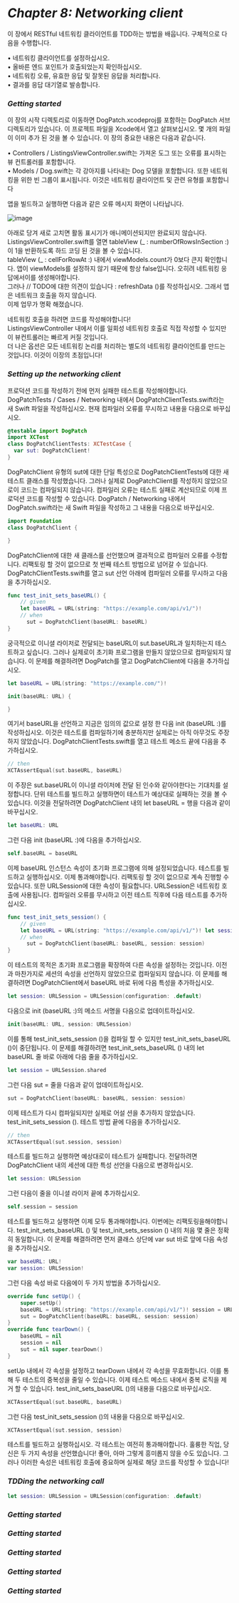 # _Chapter 8: Networking client_

이 장에서 RESTful 네트워킹 클라이언트를 TDD하는 방법을 배웁니다. 구체적으로 다음을 수행합니다.
    
• 네트워킹 클라이언트를 설정하십시오.   
• 올바른 엔드 포인트가 호출되었는지 확인하십시오.    
• 네트워킹 오류, 유효한 응답 및 잘못된 응답을 처리합니다.    
• 결과를 응답 대기열로 발송합니다.    

### _Getting started_
이 장의 시작 디렉토리로 이동하면 DogPatch.xcodeproj를 포함하는 DogPatch 서브 디렉토리가 있습니다. 이 프로젝트 파일을 Xcode에서 열고 살펴보십시오.
몇 개의 파일이 이미 추가 된 것을 볼 수 있습니다. 이 장의 중요한 내용은 다음과 같습니다.    

• Controllers / ListingsViewController.swift는 가져온 도그 또는 오류를 표시하는 뷰 컨트롤러를 포함합니다.   
• Models / Dog.swift는 각 강아지를 나타내는 Dog 모델을 포함합니다.
또한 네트워킹을 위한 빈 그룹이 표시됩니다. 이것은 네트워킹 클라이언트 및 관련 유형를 포함합니다   

앱을 빌드하고 실행하면 다음과 같은 오류 메시지 화면이 나타납니다.

![image](https://user-images.githubusercontent.com/60660894/88854006-9bf25c80-d22b-11ea-818b-1d2137175f84.png)

아래로 당겨 새로 고치면 활동 표시기가 애니메이션되지만 완료되지 않습니다.       
ListingsViewController.swift를 열면 tableView (_ : numberOfRowsInSection :)이 1을 반환하도록 하드 코딩 된 것을 볼 수 있습니다.     
tableView (_ : cellForRowAt :) 내에서 viewModels.count가 0보다 큰지 확인합니다. 앱이 viewModels를 설정하지 않기 때문에 항상 false입니다. 오히려 네트워킹 응답에서이를 생성해야합니다.     
그러나 // TODO에 대한 의견이 있습니다 : refreshData ()를 작성하십시오. 그래서 앱은 네트워크 호출을 하지 않습니다.        
이제 업무가 명확 해졌습니다. 

네트워킹 호출을 하려면 코드를 작성해야합니다!       
ListingsViewController 내에서 이를 일회성 네트워킹 호출로 직접 작성할 수 있지만이 뷰컨트롤러는 빠르게 커질 것입니다.        
더 나은 옵션은 모든 네트워킹 논리를 처리하는 별도의 네트워킹 클라이언트를 만드는 것입니다. 이것이 이장의 초점입니다!       



### _Setting up the networking client_
프로덕션 코드를 작성하기 전에 먼저 실패한 테스트를 작성해야합니다.       
DogPatchTests / Cases / Networking 내에서 DogPatchClientTests.swift라는 새 Swift 파일을 작성하십시오. 현재 컴파일러 오류를 무시하고 내용을 다음으로 바꾸십시오.

```swift
@testable import DogPatch
import XCTest
class DogPatchClientTests: XCTestCase {
  var sut: DogPatchClient!
}
```

DogPatchClient 유형의 sut에 대한 단일 특성으로 DogPatchClientTests에 대한 새 테스트 클래스를 작성했습니다. 그러나 실제로 DogPatchClient를 작성하지 않았으므로이 코드는 컴파일되지 않습니다. 컴파일러 오류는 테스트 실패로 계산되므로 이제 프로덕션 코드를 작성할 수 있습니다.
DogPatch / Networking 내에서 DogPatch.swift라는 새 Swift 파일을 작성하고 그 내용을 다음으로 바꾸십시오.

```swift 
import Foundation
class DogPatchClient {

}
```

DogPatchClient에 대한 새 클래스를 선언했으며 결과적으로 컴파일러 오류를 수정합니다. 리팩토링 할 것이 없으므로 첫 번째 테스트 방법으로 넘어갈 수 있습니다.
DogPatchClientTests.swift를 열고 sut 선언 아래에 컴파일러 오류를 무시하고 다음을 추가하십시오.

```swift
func test_init_sets_baseURL() {
    // given
    let baseURL = URL(string: "https://example.com/api/v1/")!
    // when
      sut = DogPatchClient(baseURL: baseURL)
}
```

궁극적으로 이니셜 라이저로 전달되는 baseURL이 sut.baseURL과 일치하는지 테스트하고 싶습니다. 그러나 실제로이 초기화 프로그램을 만들지 않았으므로 컴파일되지 않습니다. 이 문제를 해결하려면 DogPatch를 열고 DogPatchClient에 다음을 추가하십시오.

```swift
let baseURL = URL(string: "https://example.com/")! 

init(baseURL: URL) {

}
```

여기서 baseURL을 선언하고 지금은 임의의 값으로 설정 한 다음 init (baseURL :)를 작성하십시오. 이것은 테스트를 컴파일하기에 충분하지만 실제로는 아직 아무것도 주장하지 않았습니다. DogPatchClientTests.swift를 열고 테스트 메소드 끝에 다음을 추가하십시오. 

```swift
// then
XCTAssertEqual(sut.baseURL, baseURL)
```
이 주장은 sut.baseURL이 이니셜 라이저에 전달 된 인수와 같아야한다는 기대치를 설정합니다. 단위 테스트를 빌드하고 실행하면이 테스트가 예상대로 실패하는 것을 볼 수 있습니다. 이것을 전달하려면 DogPatchClient 내의 let baseURL = 행을 다음과 같이 바꾸십시오.

```swift
let baseURL: URL
```
그런 다음 init (baseURL :)에 다음을 추가하십시오.

```swift
self.baseURL = baseURL
```
이제 baseURL 인스턴스 속성이 초기화 프로그램에 의해 설정되었습니다. 테스트를 빌드하고 실행하십시오.
이제 통과해야합니다. 리팩토링 할 것이 없으므로 계속 진행할 수 있습니다.
또한 URLSession에 대한 속성이 필요합니다. URLSession은 네트워킹 호출에 사용됩니다. 컴파일러 오류를 무시하고 이전 테스트 직후에 다음 테스트를 추가하십시오.

```swift
func test_init_sets_session() {
    // given
    let baseURL = URL(string: "https://example.com/api/v1/")! let session = URLSession.shared
    // when
      sut = DogPatchClient(baseURL: baseURL, session: session)
}

```
이 테스트의 목적은 초기화 프로그램을 확장하여 다른 속성을 설정하는 것입니다. 이전과 마찬가지로 세션의 속성을 선언하지 않았으므로 컴파일되지 않습니다. 이 문제를 해결하려면 DogPatchClient에서 baseURL 바로 뒤에 다음 특성을 추가하십시오.

```swift
let session: URLSession = URLSession(configuration: .default)
```
다음으로 init (baseURL :)의 메소드 서명을 다음으로 업데이트하십시오.
```swift
init(baseURL: URL, session: URLSession)
```
이를 통해 test_init_sets_session ()을 컴파일 할 수 있지만 test_init_sets_baseURL ()이 중단됩니다. 이 문제를 해결하려면 test_init_sets_baseURL () 내의 let baseURL 줄 바로 아래에 다음 줄을 추가하십시오.
```swift
let session = URLSession.shared
```
그런 다음 sut = 줄을 다음과 같이 업데이트하십시오.
```swift
sut = DogPatchClient(baseURL: baseURL, session: session)
```
이제 테스트가 다시 컴파일되지만 실제로 어설 션을 추가하지 않았습니다.
test_init_sets_session (). 테스트 방법 끝에 다음을 추가하십시오.
```swift
// then
XCTAssertEqual(sut.session, session)
```
테스트를 빌드하고 실행하면 예상대로이 테스트가 실패합니다. 전달하려면 DogPatchClient 내의 세션에 대한 특성 선언을 다음으로 변경하십시오.
```swift
let session: URLSession
```
그런 다음이 줄을 이니셜 라이저 끝에 추가하십시오.
```swift
self.session = session
```
테스트를 빌드하고 실행하면 이제 모두 통과해야합니다. 이번에는 리팩토링을해야합니다. test_init_sets_baseURL () 및 test_init_sets_session () 내의 처음 몇 줄은 정확히 동일합니다. 이 문제를 해결하려면 먼저 클래스 상단에 var sut 바로 앞에 다음 속성을 추가하십시오.
```swift
var baseURL: URL!
var session: URLSession!
```
그런 다음 속성 바로 다음에이 두 가지 방법을 추가하십시오.
```swift
override func setUp() {
    super.setUp()
    baseURL = URL(string: "https://example.com/api/v1/")! session = URLSession.shared
    sut = DogPatchClient(baseURL: baseURL, session: session)
}
override func tearDown() { 
    baseURL = nil
    session = nil
    sut = nil super.tearDown()
}
```
setUp 내에서 각 속성을 설정하고 tearDown 내에서 각 속성을 무효화합니다. 이를 통해 두 테스트의 중복성을 줄일 수 있습니다.
이제 테스트 메소드 내에서 중복 로직을 제거 할 수 있습니다. test_init_sets_baseURL ()의 내용을 다음으로 바꾸십시오.
```swift
XCTAssertEqual(sut.baseURL, baseURL)
```
그런 다음 test_init_sets_session ()의 내용을 다음으로 바꾸십시오.
```swift
XCTAssertEqual(sut.session, session)
```
테스트를 빌드하고 실행하십시오. 각 테스트는 여전히 통과해야합니다.
훌륭한 직업, 당신은 두 가지 속성을 선언했습니다! 좋아, 아마 그렇게 흥미롭지 않을 수도 있습니다. 그러나 이러한 속성은 네트워킹 호출에 중요하며 실제로 해당 코드를 작성할 수 있습니다!

### _TDDing the networking call_






```swift
let session: URLSession = URLSession(configuration: .default)
```

### _Getting started_
### _Getting started_
### _Getting started_
### _Getting started_
### _Getting started_
